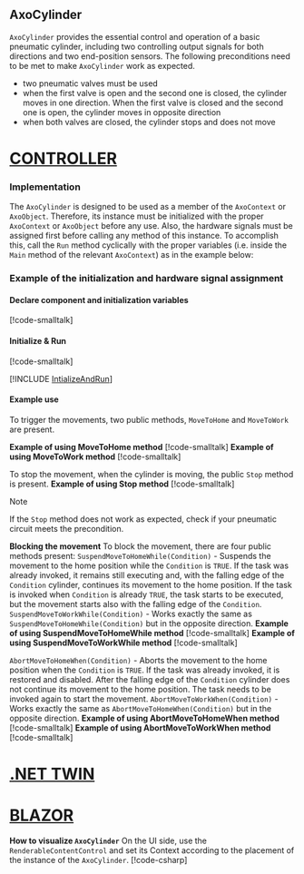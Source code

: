 ## AxoCylinder

`AxoCylinder` provides the essential control and operation of a basic pneumatic cylinder, including two controlling output signals for both directions and two end-position sensors. The following preconditions need to be met to make `AxoCylinder` work as expected.
- two pneumatic valves must be used
- when the first valve is open and the second one is closed, the cylinder moves in one direction. When the first valve is closed and the second one is open, the cylinder moves in opposite direction
- when both valves are closed, the cylinder stops and does not move

# [CONTROLLER](#tab/controller)

### Implementation
The `AxoCylinder` is designed to be used as a member of the `AxoContext` or `AxoObject`.
Therefore, its instance must be initialized with the proper `AxoContext` or `AxoObject` before any use. 
Also, the hardware signals must be assigned first before calling any method of this instance. 
To accomplish this, call the `Run` method cyclically with the proper variables (i.e. inside the `Main` method of the relevant `AxoContext`) as in the example below:



### Example of the initialization and hardware signal assignment

#### Declare component and initialization variables

[!code-smalltalk[](../app/src/Documentation/DocumentationContext.st?name=DeclarationAndHWIO_Assignement)]

#### Initialize & Run

[!code-smalltalk[](../app/src/Documentation/DocumentationContext.st?name=Pneumatic_Run)]

[!INCLUDE [IntializeAndRun](../../../docfx/articles/notes/CYCLIC_UPDATE_NOTICE.md)]


#### Example use

To trigger the movements, two public methods, `MoveToHome` and `MoveToWork` are present. 

**Example of using MoveToHome method**
[!code-smalltalk[](../app/src/Documentation/DocumentationContext.st?name=MoveToHome)]
**Example of using MoveToWork method**
[!code-smalltalk[](../app/src/Documentation/DocumentationContext.st?name=MoveToWork)]

To stop the movement, when the cylinder is moving, the public `Stop` method is present. 
**Example of using Stop method**
[!code-smalltalk[](../app/src/Documentation/DocumentationContext.st?name=Stop)]
>[!NOTE] 
>If the `Stop` method does not work as expected, check if your pneumatic circuit meets the precondition.

**Blocking the movement**
To block the movement, there are four public methods present:
`SuspendMoveToHomeWhile(Condition)` - Suspends the movement to the home position while the `Condition` is `TRUE`. If the task was already invoked, it remains still executing and, with the falling edge of the `Condition` cylinder, continues its movement to the home position. If the task is invoked when `Condition` is already `TRUE`, the task starts to be executed, but the movement starts also with the falling edge of the `Condition`. 
`SuspendMoveToWorkWhile(Condition)` - Works exactly the same as `SuspendMoveToHomeWhile(Condition)` but in the opposite direction.
**Example of using SuspendMoveToHomeWhile method**
[!code-smalltalk[](../app/src/Documentation/DocumentationContext.st?name=SuspendMoveToHomeWhile)]
**Example of using SuspendMoveToWorkWhile method**
[!code-smalltalk[](../app/src/Documentation/DocumentationContext.st?name=SuspendMoveToWorkWhile)]

`AbortMoveToHomeWhen(Condition)` - Aborts the movement to the home position when the `Condition` is `TRUE`. If the task was already invoked, it is restored and disabled. After the falling edge of the `Condition` cylinder does not continue its movement to the home position. The task needs to be invoked again to start the movement. 
`AbortMoveToWorkWhen(Condition)` - Works exactly the same as `AbortMoveToHomeWhen(Condition)` but in the opposite direction.
**Example of using AbortMoveToHomeWhen method**
[!code-smalltalk[](../app/src/Documentation/DocumentationContext.st?name=AbortMoveToHomeWhen)]
**Example of using AbortMoveToWorkWhen method**
[!code-smalltalk[](../app/src/Documentation/DocumentationContext.st?name=AbortMoveToWorkWhen)]


# [.NET TWIN](#tab/twin)


# [BLAZOR](#tab/blazor)

**How to visualize `AxoCylinder`**
On the UI side, use the `RenderableContentControl` and set its Context according to the placement of the instance of the `AxoCylinder`.
[!code-csharp[](../app/ix-blazor/PneumaticComponents.blazor/Pages/Documentation.razor?name=RenderedView)]


